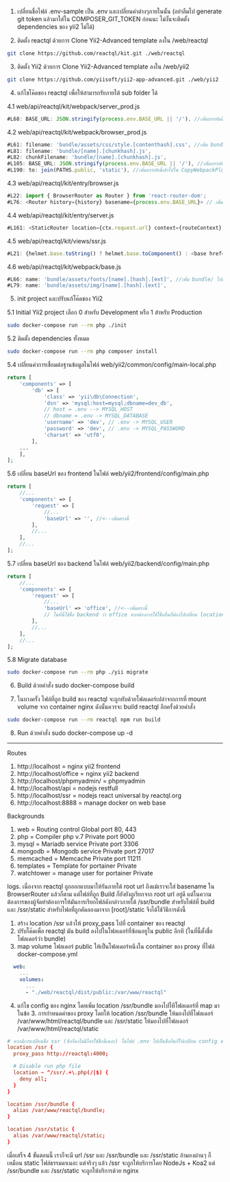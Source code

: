 1. เปลี่ยนชื่อไฟล์ .env-sample เป็น .env และเปลี่ยนค่าต่างๆภายในนั้น (อย่าลืมไป generate git token แล้วมาใส่ใน COMPOSER_GIT_TOKEN ก่อนนะ ไม่งั้นจะติดตั้ง dependencies ของ yii2 ไม่ได้)

2. ติดตั้ง reactql ด้วยการ Clone Yii2-Advanced template ลงใน /web/reactql 
```bash
git clone https://github.com/reactql/kit.git ./web/reactql
```

3. ติดตั้ง Yii2 ด้วยการ Clone Yii2-Advanced template ลงใน /web/yii2
```bash
git clone https://github.com/yiisoft/yii2-app-advanced.git ./web/yii2
```

4. แก้ไขโค๊ดของ reactql เพื่อให้สามารถรัยภายไต้ sub folder ได้
  
  4.1 web/api/reactql/kit/webpack/server_prod.js
```javascript
#L68: BASE_URL: JSON.stringify(process.env.BASE_URL || '/'), //เพิ่มบรรทัดนี้เข้าไปใต้บรรทัดของ SSL_PORT
```

  4.2 web/api/reactql/kit/webpack/browser_prod.js
```javascript
#L61: filename: 'bundle/assets/css/style.[contenthash].css', //เพิ่ม bundle/ ไปด้านหน้า
#L81: filename: 'bundle/[name].[chunkhash].js',
#L82: chunkFilename: 'bundle/[name].[chunkhash].js',
#L105: BASE_URL: JSON.stringify(process.env.BASE_URL || '/'), //เพิ่มบรรทัดนี้เข้าไปใต้บรรทัดของ SSL_PORT
#L190: to: join(PATHS.public, 'static'), //เพิ่มบรรทัดนี้เข้าไปใน CopyWebpackPlugin ใต้บรรทัด from: PATHS.static,
```

  4.3 web/api/reactql/kit/entry/browser.js
```javascript
#L22: import { BrowserRouter as Router } from 'react-router-dom';
#L76: <Router history={history} basename={process.env.BASE_URL}> // เพิ่ม basename={process.env.BASE_URL}
```

  4.4 web/api/reactql/kit/entry/server.js
```javascript
#L161: <StaticRouter location={ctx.request.url} context={routeContext} basename={process.env.BASE_URL}>  // เพิ่ม basename={process.env.BASE_URL}
```

  4.5 web/api/reactql/kit/views/ssr.js
```javascript
#L21: {helmet.base.toString() ? helmet.base.toComponent() : <base href={`${process.env.BASE_URL}/`} />} // เปลี่ยนจาก <base href="/" /> เป็น <base href={`${process.env.BASE_URL}/`} />
```

  4.6 web/api/reactql/kit/webpack/base.js
```javascript
#L66: name: 'bundle/assets/fonts/[name].[hash].[ext]', //เพิ่ม bundle/ ไปด้านหน้า
#L79: name: 'bundle/assets/img/[name].[hash].[ext]',
```

5. init project และปรับแก้โค๊ดของ Yii2

  5.1 Initial Yii2 project เลือก 0 สำหรับ Development หรือ 1 สำหรับ Production
```bash
sudo docker-compose run --rm php ./init
```

  5.2 ติดตั้ง dependencies ทั้งหมด
```bash
sudo docker-compose run --rm php composer install
```

  5.4 เปลี่ยนค่าการเชื่อมต่อฐานข้อมูลในไฟล์ web/yii2/common/config/main-local.php
```php
return [
    'components' => [
        'db' => [
            'class' => 'yii\db\Connection',
            'dsn' => 'mysql:host=mysql;dbname=dev_db', 
            // host = .env --> MYSQL_HOST
            // dbname = .env -> MYSQL_DATABASE
            'username' => 'dev', // .env -> MYSQL_USER
            'password' => 'dev', // .env -> MYSQL_PASSWORD
            'charset' => 'utf8',
        ],
	...
    ],
];
```

  5.6 เปลี่ยน baseUrl ของ frontend ในไฟล์ web/yii2/frontend/config/main.php
```php
return [
    //...
    'components' => [
        'request' => [
            //...
            'baseUrl' => '', //<--เพิ่มตรงนี้
        ],
        //...
    ],
    //...
];
```

  5.7 เปลี่ยน baseUrl ของ backend ในไฟล์ web/yii2/backend/config/main.php
```php
return [
    //...
    'components' => [
        'request' => [
            //...
            'baseUrl' => 'office', //<--เพิ่มตรงนี้
            // ในที่นี้ใช้ชื่อ backend ว่า office หากต้องการใช้ใชื่ออื่นก็ต้องไปเปลี่ยน location ที่ไฟล์ [root]/etc/nginx/locations/backend.conf ด้วยนะ
        ],
        //...
    ],
    //...
];
```

  5.8 Migrate database
```bash
sudo docker-compose run --rm php ./yii migrate
```

6. Build ด้วยคำสั่ง sudo docker-compose build

7. ในบางครั้ง ไฟล์ที่ถูก build ของ reactql จะถูกทับด้วยโฟลเดอร์เปล่าจากการที่ mount volume จาก container nginx ดังนั้นควรจะ build reactql อีกครั้งด้วยคำสั่ง
```bash
sudo docker-compose run --rm reactql npm run build
```

8. Run ด้วยคำสั่ง sudo docker-compose up -d


--------------------------------------------------

Routes
1. http://localhost		            = nginx yii2 frontend
2. http://localhost/office	      = nginx yii2 backend
3. http://localhost/phpmyadmin/	  = phpmyadmin
4. http://localhost/api		        = nodejs restfull
5. http://localhost/ssr           = nodejs react universal by reactql.org
6. http://localhost:8888	        = manage docker on web base

Backgrounds
1. web              = Routing control             Global port 80, 443
2. php              = Compiler php v.7 		        Private port 9000
3. mysql            = Mariadb service		          Private port 3306
4. mongodb          = Mongodb service		          Private port 27017
5. memcached        = Memcache			              Private port 11211
6. templates        = Template for portainer	    Private
7. watchtower       = manage user for portainer	  Private



logs.
เนื่องจาก reactql ถูกออกแบบมาให้รันภายใต้ root url ถึงแม้เราจะใส่ basename ใน BrowserRouter แล้วก็ตาม แต่ไฟล์ที่ถูก Build ก็ยังยังถูเรียกจาก root url อยู่ดี แต่ในความต้องการของผู้จัดทำต้องการให้มันการเรียกไฟล์ดังกล่าวภายใต้ /ssr/bundle สำหรับไฟล์ที่ build และ /ssr/static สำหรับไฟลที่ถูกคัดลองมาจาก [root]/static จึงได้ใช้วิธีการดังนี้
  1. สร้าง location /ssr แล้วให้ proxy_pass ไปที่ container ของ reactql
  2. ปรับโค๊ดเพื่อ reactql มัน build ลงไปในโฟลเดอร์ที่ซ้อนอยูใน public อีกที (ในที่นี้ตั้งชื่อโฟลเดอร์ว่า bundle)
  3. map volume โฟลเดอร์ public ให้เป็นโฟลเดอร์หนึงใน container ของ proxy ที่ไฟล์ docker-compose.yml
```yaml
  web:
    ...
    volumes:
      ...
      - "./web/reactql/dist/public:/var/www/reactql"
```
  4. แก้ไข config ของ nginx โดยเพิ่ม location /ssr/bundle มองไปไทีโฟลเดอร์ที่ map มาในข้อ 3.
  การกำหนดค่าของ proxy โดยให้ location /ssr/bundle ให้มองไปที่โฟลเดอร์ /var/www/html/reactql/bundle และ /ssr/static ให้มองไปที่โฟลเดอร์ /var/www/html/reactql/static
  ```conf
  # หากมีการเปลี่ยนชื่อ ssr (ซึงก็คงไม่มีไครใช้ชื่อนี้เนอะ) ในไฟล์ .env ไปเป็นชื่ออื่นก็ให้เปลี่ยน config ของ nginx ในนี้ตามไปด้วย
  location /ssr {
    proxy_pass http://reactql:4000;

    # Disable run php file
    location ~ ^/ssr/.+\.php(/|$) {
      deny all;
    }
  }

  location /ssr/bundle {
    alias /var/www/reactql/bundle;
  }

  location /ssr/static {
    alias /var/www/reactql/static;
  }
  ```

  เมื่อเสร็จ 4 ขั้นตอนนี้ เราก็จะมี url /ssr และ /ssr/bundle และ /ssr/static ถ้ามองผ่านๆ ก็เหมือน static ไฟล์ธรรมดาเนอะ แต่จริงๆ แล้ว /ssr จะถูกให้บริการโดย NodeJs + Koa2 แต่ /ssr/bundle และ /ssr/static จะถูกให้บริการด้วย nginx